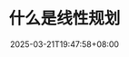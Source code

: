 ---
weight: 40
title: "什么是线性规划"
description: ""
icon: "article"
date: "2025-03-21T19:47:58+08:00"
lastmod: "2025-03-21T19:47:58+08:00"
draft: true
toc: true
---
